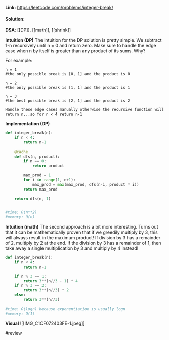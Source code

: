 
**Link:** https://leetcode.com/problems/integer-break/
#### Solution:

**DSA**: [[DP]], [[math]], [[shrink]]

**Intuition (DP)**
The intuition for the DP solution is pretty simple. We subtract 1-n recursively until n = 0 and return zero. Make sure to handle the edge case when n by itself is greater than any product of its sums. Why?

For example:
```
n = 1
#the only possible break is [0, 1] and the product is 0

n = 2
#the only possible break is [1, 1] and the product is 1

n = 3
#the best possible break is [2, 1] and the product is 2

Handle these edge cases manually otherwise the recursive function will return n...so for n < 4 return n-1

```

**Implementation (DP)**
```python
def integer_break(n):
	if n < 4:
		return n-1
		
	@cache
	def dfs(n, product):
		if n == 0:
			return product
			
		max_prod = 1
		for i in range(1, n+1):
			max_prod = max(max_prod, dfs(n-i, product * i))
		return max_prod

	return dfs(n, 1)
		

#time: O(n**2)
#memory: O(n)
```

**Intuition (math)**
The second approach is a bit more interesting. Turns out that it can be mathematically proven that if we greedily multiply by 3, this will always result in the maximum product! If division by 3 has a remainder of 2, multiply by 2 at the end. If the division by 3 has a remainder of 1, then take away a single multiplication by 3 and multiply by 4 instead!

```python
def integer_break(n):
	if n < 4:
		return n-1

	if n % 3 == 1:
		return 3**(n//3 - 1) * 4
	if n % 3 == 2:
		return 3**(n//3) * 2
	else:
		return 3**(n//3)

#time: O(logn) because exponentiation is usually logn
#memory: O(1)
```

**Visual** 
![[IMG_C1CF072403FE-1.jpeg]]


#review 


